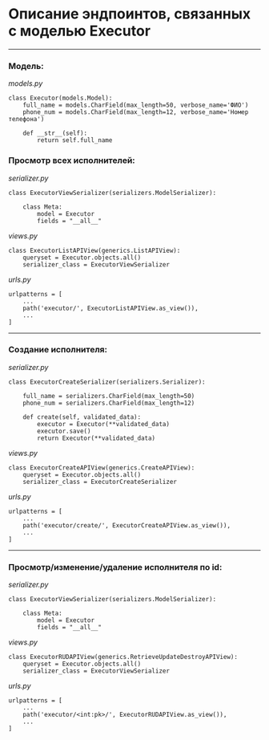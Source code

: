 # Описание эндпоинтов, связанных с моделью Executor

---
### Модель:
_models.py_
```
class Executor(models.Model):
    full_name = models.CharField(max_length=50, verbose_name='ФИО')
    phone_num = models.CharField(max_length=12, verbose_name='Номер телефона')

    def __str__(self):
        return self.full_name
```

### Просмотр всех исполнителей:
_serializer.py_
```
class ExecutorViewSerializer(serializers.ModelSerializer):

    class Meta:
        model = Executor
        fields = "__all__"
```

_views.py_
```
class ExecutorListAPIView(generics.ListAPIView):
    queryset = Executor.objects.all()
    serializer_class = ExecutorViewSerializer
```

_urls.py_
```
urlpatterns = [
    ...
    path('executor/', ExecutorListAPIView.as_view()),
    ...
]
```
---
### Создание исполнителя:
_serializer.py_
```
class ExecutorCreateSerializer(serializers.Serializer):

    full_name = serializers.CharField(max_length=50)
    phone_num = serializers.CharField(max_length=12)

    def create(self, validated_data):
        executor = Executor(**validated_data)
        executor.save()
        return Executor(**validated_data)
```

_views.py_
```
class ExecutorCreateAPIView(generics.CreateAPIView):
    queryset = Executor.objects.all()
    serializer_class = ExecutorCreateSerializer
```

_urls.py_
```
urlpatterns = [
    ...
    path('executor/create/', ExecutorCreateAPIView.as_view()),
    ...
]
```
---
### Просмотр/изменение/удаление исполнителя по id:
_serializer.py_
```
class ExecutorViewSerializer(serializers.ModelSerializer):

    class Meta:
        model = Executor
        fields = "__all__"
```

_views.py_
```
class ExecutorRUDAPIView(generics.RetrieveUpdateDestroyAPIView):
    queryset = Executor.objects.all()
    serializer_class = ExecutorViewSerializer
```

_urls.py_
```
urlpatterns = [
    ...
    path('executor/<int:pk>/', ExecutorRUDAPIView.as_view()),
    ...
]
```